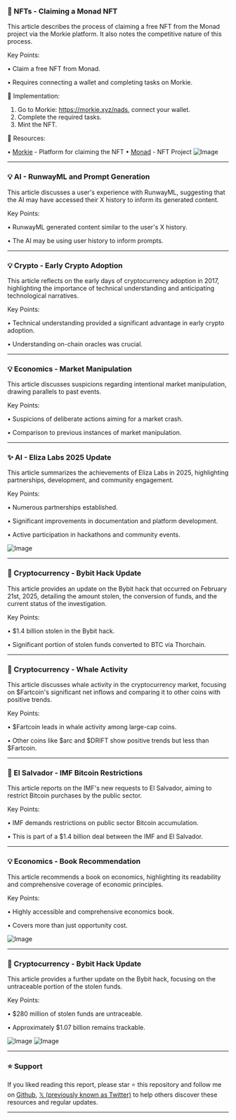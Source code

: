 ### 🤖 NFTs - Claiming a Monad NFT

This article describes the process of claiming a free NFT from the Monad project via the Morkie platform.  It also notes the competitive nature of this process.

Key Points:

• Claim a free NFT from Monad.

• Requires connecting a wallet and completing tasks on Morkie.


🚀 Implementation:
1. Go to Morkie: https://morkie.xyz/nads, connect your wallet.
2. Complete the required tasks.
3. Mint the NFT.


🔗 Resources:

• [Morkie](https://morkie.xyz/nads) - Platform for claiming the NFT
• [Monad](https://x.com/monad_xyz) - NFT Project
![Image](https://pbs.twimg.com/media/GlMO79TW8AAmUIp?format=jpg&name=small)


---
### 💡 AI - RunwayML and Prompt Generation

This article discusses a user's experience with RunwayML, suggesting that the AI may have accessed their X history to inform its generated content.

Key Points:

• RunwayML generated content similar to the user's X history.

•  The AI may be using user history to inform prompts.



---
### 💡 Crypto - Early Crypto Adoption

This article reflects on the early days of cryptocurrency adoption in 2017, highlighting the importance of technical understanding and anticipating technological narratives.

Key Points:

•  Technical understanding provided a significant advantage in early crypto adoption.

•  Understanding on-chain oracles was crucial.


---
### 💡 Economics - Market Manipulation

This article discusses suspicions regarding intentional market manipulation, drawing parallels to past events.

Key Points:

• Suspicions of deliberate actions aiming for a market crash.

• Comparison to previous instances of market manipulation.



---
### ✨ AI - Eliza Labs 2025 Update

This article summarizes the achievements of Eliza Labs in 2025, highlighting partnerships, development, and community engagement.

Key Points:

• Numerous partnerships established.

• Significant improvements in documentation and platform development.

• Active participation in hackathons and community events.


![Image](https://pbs.twimg.com/media/GlL8m59X0AI_QXG?format=jpg&name=small)

---
### 🤖 Cryptocurrency - Bybit Hack Update

This article provides an update on the Bybit hack that occurred on February 21st, 2025, detailing the amount stolen, the conversion of funds, and the current status of the investigation.

Key Points:

• $1.4 billion stolen in the Bybit hack.

• Significant portion of stolen funds converted to BTC via Thorchain.


---
### 🤖 Cryptocurrency - Whale Activity

This article discusses whale activity in the cryptocurrency market, focusing on $Fartcoin's significant net inflows and comparing it to other coins with positive trends.

Key Points:

• $Fartcoin leads in whale activity among large-cap coins.

• Other coins like $arc and $DRIFT show positive trends but less than $Fartcoin.


---
### 🤖  El Salvador - IMF Bitcoin Restrictions

This article reports on the IMF's new requests to El Salvador, aiming to restrict Bitcoin purchases by the public sector.

Key Points:

• IMF demands restrictions on public sector Bitcoin accumulation.

• This is part of a $1.4 billion deal between the IMF and El Salvador.


---
### 💡 Economics - Book Recommendation

This article recommends a book on economics, highlighting its readability and comprehensive coverage of economic principles.

Key Points:

• Highly accessible and comprehensive economics book.

• Covers more than just opportunity cost.


![Image](https://pbs.twimg.com/media/GlL-TNQW0AAvTxs?format=jpg&name=900x900)

---
### 🤖 Cryptocurrency - Bybit Hack Update

This article provides a further update on the Bybit hack, focusing on the untraceable portion of the stolen funds.

Key Points:

• $280 million of stolen funds are untraceable.

• Approximately $1.07 billion remains trackable.


![Image](https://pbs.twimg.com/media/GlL53c8XMAAAnHo?format=jpg&name=small)
![Image](https://pbs.twimg.com/media/GlL53okaUAEeqgd?format=jpg&name=small)


---

### ⭐️ Support

If you liked reading this report, please star ⭐️ this repository and follow me on [Github](https://github.com/Drix10), [𝕏 (previously known as Twitter)](https://x.com/DRIX_10_) to help others discover these resources and regular updates.

---